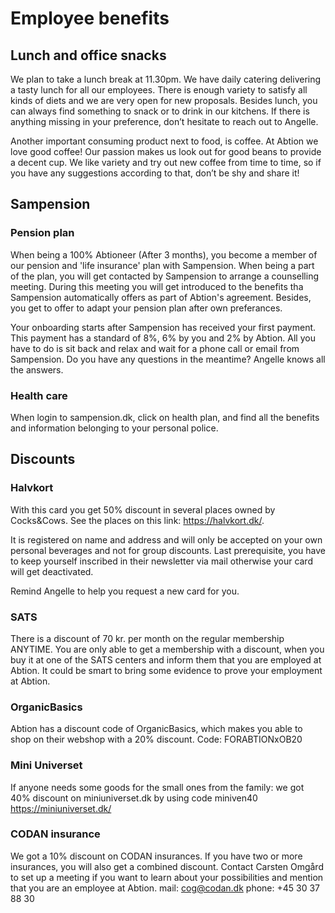 # Employee benefits

## Lunch and office snacks
We plan to take a lunch break at 11.30pm. We have daily catering delivering a tasty lunch for all our employees. There is enough variety to satisfy all kinds of diets and we are very open for new proposals. Besides lunch, you can always find something to snack or to drink in our kitchens. If there is anything missing in your preference, don’t hesitate to reach out to Angelle. 

Another important consuming product next to food, is coffee. At Abtion we love good coffee! Our passion makes us look out for good beans to provide a decent cup. We like variety and try out new coffee from time to time, so if you have any suggestions according to that, don’t be shy and share it!

## Sampension
### Pension plan
When being a 100% Abtioneer (After 3 months), you become a member of our pension and 'life insurance' plan with Sampension. When being a part of the plan, you will get contacted by Sampension to arrange a counselling meeting. During this meeting you will get introduced to the benefits tha Sampension automatically offers as part of Abtion's agreement. Besides, you get to offer to adapt your pension plan after own preferances. 

Your onboarding starts after Sampension has received your first payment. This payment has a standard of 8%, 6% by you and 2% by Abtion. 
All you have to do is sit back and relax and wait for a phone call or email from Sampension. Do you have any questions in the meantime? Angelle knows all the answers. 

### Health care
When login to sampension.dk, click on health plan, and find all the benefits and information belonging to your personal police. 




## Discounts

### Halvkort
With this card you get 50% discount in several places owned by Cocks&Cows. See the places on this link: https://halvkort.dk/.

It is registered on name and address and will only be accepted on your own personal beverages and not for group discounts. Last prerequisite, you have to keep yourself  inscribed in their newsletter via mail otherwise your card will get deactivated.  

Remind Angelle to help you request a new card for you.

### SATS
There is a discount of 70 kr. per month on the regular membership ANYTIME. You are only able to get a membership with a discount, when you buy it at one of the SATS centers and inform them that you are employed at Abtion. It could be smart to bring some evidence to prove your employment at Abtion. 

### OrganicBasics
Abtion has a discount code of OrganicBasics, which makes you able to shop on their webshop with a 20% discount. 
Code: FORABTIONxOB20

### Mini Universet
If anyone needs some goods for the small ones from the family: we got 40% discount on miniuniverset.dk by using code miniven40
https://miniuniverset.dk/

### CODAN insurance
We got a 10% discount on CODAN insurances. If you have two or more insurances, you will also get a combined discount.
Contact Carsten Omgård to set up a meeting if you want to learn about your possibilities and mention that you are an employee at Abtion.
mail: cog@codan.dk phone: +45 30 37 88 30
